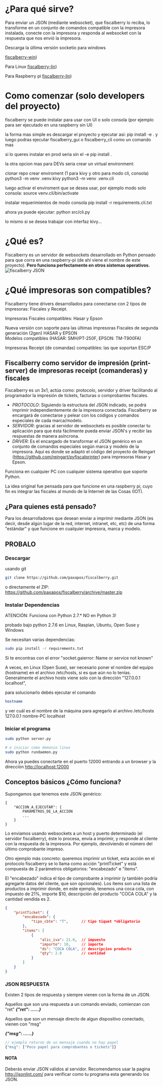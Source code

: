 
# ¿Para qué sirve?

Para enviar un JSON (mediante websocket), que fiscalberry lo reciba, lo transforme en un conjunto de comandos compatible con la impresora instalada, conecte con la impresora y responda al websocket con la respuesta que nos envió la impresora.

Descarga la última versión socketio para windows

[fiscalberry-win]([https://github.com/paxapos/fiscalberry/releases/latest/download/fiscalberry-win.exe))

Para Linux
[fiscalberry-lin]([https://github.com/paxapos/fiscalberry/releases/latest/download/fiscalberry-lin))

Para Raspberry pi
[fiscalberry-lin]([https://github.com/paxapos/fiscalberry/releases/latest/download/fiscalberry-pi))

# Como comenzar (solo developers del proyecto)

fiscalberry se puede instalar para usar con UI o solo consola (por ejemplo para ser ejecutado en una raspberry sin UI)

la forma mas simple es descargar el proyecto
y ejecutar asi:
pip install -e .
y luego podras ejecutar fiscalberry_gui o fiscalberry_cli como un comando mas

si lo queres  instalar en prod seria sin el -e
pip install .

la otra opcion mas para DEVs seria crear un virtual environment:

clonar repo
crear enviroment (1 para kivy y otro para modo cli, consola)
python3 -m venv .venv.kivy
python3 -m venv .venv.cli

luego activar el enviroment que se desea usar, por ejemplo modo solo consola:
source venv.cli/bin/activate

instalar requerimientos de modo consola
pip install -r requirements.cli.txt

ahora ya puede ejecutar:
python src/cli.py

lo mismo si se desea trabajar con interfaz kivy...


# ¿Qué es?

Fiscalberry es un servidor de websockets desarrollado en Python pensado para que corra en una raspberry-pi (de ahí viene el nombre de este proyecto). **Pero funciona perfectamente en otros sistemas operativos.**
![fiscalberry JSON](http://alevilar.com/uploads/entendiendo%20fiscalberry.jpg)

# ¿Qué impresoras son compatibles?

Fiscalberry tiene drivers desarrollados para conectarse con 2 tipos de impresoras: Fiscales y Receipt.

Impresoras Fiscales compatibles: Hasar y Epson

Nueva versión con soporte para las últimas impresoras Fiscales de segunda generación (2gen) HASAR y EPSON <br>
Modelos compatibles (HASAR: SMH/PT-250F, EPSON: TM-T900FA)

Impresoras Receipt (de comandas) compatibles: las que soportan ESC/P

## Fiscalberry como servidor de impresión (print-server) de impresoras receipt (comanderas) y fiscales

Fiscalberry es un 3x1, actúa como: protocolo, servidor y driver facilitando al programador la impresión de tickets, facturas o comprobantes fiscales.

- _PROTOCOLO_: Siguiendo la estructura del JSON indicado, se podrá imprimir independientemente de la impresora conectada. Fiscalberry se encargará de conectarse y pelear con los códigos y comandos especiales de cada marca/modelo.
- _SERVIDOR_: gracias al servidor de websockets es posible conectar tu aplicación para que ésta fácilmente pueda enviar JSON's y recibir las respuestas de manera asíncrona.
- _DRIVER_: Es el encargado de transformar el JSON genérico en un conjunto de comandos especiales según marca y modelo de la impresora. Aquí es donde se adaptó el código del proyecto de Reingart (<https://github.com/reingart/pyfiscalprinter>) para impresoras Hasar y Epson.

Funciona en cualquier PC con cualquier sistema operativo que soporte Python.

La idea original fue pensada para que funcione en una raspberry pi, cuyo fin es integrar las fiscales al mundo de la Internet de las Cosas (IOT).

## ¿Para quienes está pensado?

Para los desarrolladores que desean enviar a imprimir mediante JSON (es decir, desde algún lugar de la red, internet, intranet, etc, etc) de una forma "estándar" y que funcione en cualquier impresora, marca y modelo.

## PROBALO

### Descargar

usando git

```sh
git clone https://github.com/paxapos/fiscalberry.git
```

o directamente el ZIP: <https://github.com/paxapos/fiscalberry/archive/master.zip>

### Instalar Dependencias

ATENCIÓN: Funciona con Python 2.7.* NO en Python 3!

probado bajo python 2.7.6 en Linux, Raspian, Ubuntu, Open Suse y Windows

Se necesitan varias dependencias:

```sh
sudo pip install -r requirements.txt

```

Si te encontras con el error "socket.gaierror:  Name or service not known"

A veces, en Linux (Open Suse), ser necesario poner el nombre del equipo (hostname) en el archivo /etc/hosts, si es que aún no lo tenías.
Generalmente el archivo hosts viene solo con la dirección "127.0.0.1 localhost",

para solucionarlo debés ejecutar el comando

```bash
hostname
```

y ver cuál es el nombre de la máquina para agregarlo al archivo /etc/hosts
127.0.0.1 nombre-PC localhost

### Iniciar el programa

```sh
sudo python server.py

# o iniciar como demonio linux
sudo python rundaemon.py
```

Ahora ya puedes conectarte en el puerto 12000
entrando a un browser y la dirección <http://localhost:12000>

## Conceptos básicos ¿Cómo funciona?

Supongamos que tenemos este JSON genérico:

```
{
    "ACCION_A_EJECUTAR": {
        PARAMETROS_DE_LA_ACCION
        ...
    }
}
```

Lo enviamos usando websockets a un host y puerto determinado (el servidor fiscalberry), éste lo procesa, envía a imprimir, y responde al cliente con la respuesta de la impresora. Por ejemplo, devolviendo el número del último comprobante impreso.

Otro ejemplo más concreto: queremos imprimir un ticket, esta acción en el protocolo fiscalberry se lo llama como acción "printTicket" y está compuesta de 2 parámetros obligatorios: "encabezado" e "items".

El "encabezado" indica el tipo de comprobante a imprimir (y también podría agregarle datos del cliente, que son opcionales).
Los ítems son una lista de productos a imprimir donde, en este ejemplo, tenemos una coca cola, con impuesto de 21%, importe $10, descripción del producto "COCA COLA" y la cantidad vendida es 2.

```json
{
    "printTicket": {
        "encabezado": {
            "tipo_cbte": "T",      // tipo tiquet *obligatorio
        },
        "items": [
            {
                "alic_iva": 21.0,  // impuesto
                "importe": 10,     // importe
                "ds": "COCA COLA", // descripcion producto
                "qty": 2.0         // cantidad
            }
        ]
    }
}
```

### JSON RESPUESTA

Existen 2 tipos de respuesta y siempre vienen con la forma de un JSON.

Aquellos que son una respuesta a un comando enviado, comienzan con "ret"
**_{"ret": ......}_**

Aquellos que son un mensaje directo de algun dispositivo conectado, vienen con "msg"

**_{"msg": ......}_**

```javascript
// ejemplo retorno de un mensaje cuando no hay papel
{"msg": ["Poco papel para comprobantes o tickets"]}
```

#### NOTA

Deberás enviar JSON válidos al servidor. Recomendamos usar la pagina <http://jsonlint.com/> para verificar como tu programa esta generando los JSON.
